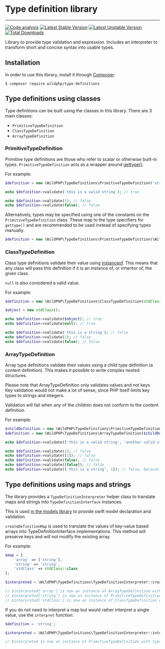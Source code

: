 # Type definition library
----------
[![Code analysis](https://github.com/WildPHP/type-definitions/actions/workflows/analysis.yml/badge.svg)](https://github.com/WildPHP/type-definitions/actions/workflows/analysis.yml)
[![Latest Stable Version](https://poser.pugx.org/wildphp/type-definitions/v/stable)](https://packagist.org/packages/wildphp/type-definitions)
[![Latest Unstable Version](https://poser.pugx.org/wildphp/type-definitions/v/unstable)](https://packagist.org/packages/wildphp/type-definitions)
[![Total Downloads](https://poser.pugx.org/wildphp/type-definitions/downloads)](https://packagist.org/packages/wildphp/type-definitions)

Library to provide type validation and expression. Includes an interpreter to transform short and concise syntax into usable types. 

## Installation
In order to use this library, install it through [Composer](https://getcomposer.org):

    $ composer require wildphp/type-definitions

## Type definitions using classes
Type definitions can be built using the classes in this library. There are 3 main classes:

- `PrimitiveTypeDefinition`
- `ClassTypeDefinition`
- `ArrayTypeDefinition`

### PrimitiveTypeDefinition
Primitive type definitions are those who refer to scalar or otherwise built-in types.
`PrimitiveTypeDefinition` acts as a wrapper around [gettype()](https://www.php.net/manual/en/function.gettype.php).

For example:

```php
$definition = new \WildPHP\TypeDefinitions\PrimitiveTypeDefinition('string');

echo $definition->validate('this is a valid string'); // true

echo $definition->validate(1); // false
echo $definition->validate(false); // false
```

Alternatively, types may be specified using one of the constants on the `PrimitiveTypeDefinition` class.
These map to the type specifiers for `gettype()` and are recommended to be used instead of specifying types manually.

```php
$definition = new \WildPHP\TypeDefinitions\PrimitiveTypeDefinition(\WildPHP\TypeDefinitions\PrimitiveTypeDefinition::STRING);
```

### ClassTypeDefinition
Class type definitions validate their value using [instanceof](https://www.php.net/manual/en/language.operators.type.php).
This means that any class will pass this definition if it is an instance of, or inheritor of, the given class.

`null` is also considered a valid value.

For example:

```php
$definition = new \WildPHP\TypeDefinitions\ClassTypeDefinition(stdClass::class);

$object = new stdClass();

echo $definition->validate($object); // true
echo $definition->validate(null); // true

echo $definition->validate('this is a string'); // false
echo $definition->validate(1); // false
echo $definition->validate(false); // false

```

### ArrayTypeDefinition
Array type definitions validate their values using a child type definition (a content definition).
This makes it possible to write complex nested structures.

Please note that ArrayTypeDefinition only validates values and not keys. Key validation would not make a lot of sense,
since PHP itself limits key types to strings and integers.

Validation will fail when *any* of the children does not conform to the content definition.

For example:

```php
$childDefinition = new \WildPHP\TypeDefinitions\PrimitiveTypeDefinition('string');
$definition = new \WildPHP\TypeDefinitions\ArrayTypeDefinition($childDefinition);

echo $definition->validate(['this is a valid string', 'another valid string']); // true

echo $definition->validate(1); // false
echo $definition->validate([1]); // false
echo $definition->validate(false); // false
echo $definition->validate([false]); // false
echo $definition->validate(['this is a string', 1]); // false, because 1 does not conform
```

## Type definitions using maps and strings
The library provides a `TypeDefinitionInterpreter` helper class to translate maps and strings into `TypeDefinitionInterface`
instances.

This is used [in the models library](https://github.com/wildphp/models) to provide swift model declaration and validation.

`createDefinitionMap` is used to translate the values of key-value based arrays into TypeDefinitionInterface implementations.
This method will preserve keys and will not modify the existing array.

For example:

```php
$map = [
    'array' => ['string'],
    'string' => 'string',
    'stdClass' => stdClass::class
];

$interpreted = \WildPHP\TypeDefinitions\TypeDefinitionInterpreter::createDefinitionMap($map);

// $interpreted['array'] is now an instance of ArrayTypeDefinition with a content definition of PrimitiveTypeDefinition with type 'string'
// $interpreted['string'] is now an instance of PrimitiveTypeDefinition with type 'string'
// $interpreted['stdClass'] is now an instance of ClassTypeDefinition with class identifier stdClass::class
```

If you do not need to interpret a map but would rather interpret a single value, use the `interpret` function:

```php
$definition = 'string';

$interpreted = \WildPHP\TypeDefinitions\TypeDefinitionInterpreter::interpret($definition);

// $interpreted is now an instance of PrimitiveTypeDefinition with type 'string'
```
